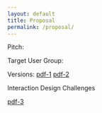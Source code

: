 ```yaml
---
layout: default
title: Proposal
permalink: /proposal/
---
```



Pitch:

Target User Group:

Versions:
[pdf-1](content/1.pdf)
[pdf-2](content/2.pdf)

Interaction Design Challenges

[pdf-3](content/3.pdf)
